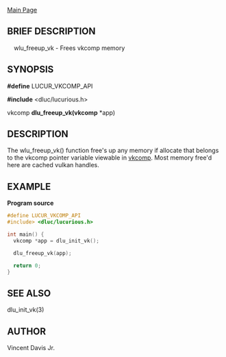<a href="https://easyip2023.github.io/lucurious-docs/" class="button">Main Page</a>

## BRIEF DESCRIPTION

&nbsp;&nbsp;&nbsp;&nbsp;wlu_freeup_vk - Frees vkcomp memory

## SYNOPSIS

**#define** LUCUR_VKCOMP_API

**#include** <dluc/lucurious.h>

vkcomp **dlu_freeup_vk(vkcomp** *app)

## DESCRIPTION

The wlu_freeup_vk() function free's up any memory if allocate that belongs to the vkcomp
pointer variable viewable in [vkcomp](https://easyip2023.github.io/lucurious-docs/structs/vkcomp).
Most memory free'd here are cached vulkan handles.

## EXAMPLE

**Program source**

```c
#define LUCUR_VKCOMP_API
#include> <dluc/lucurious.h>

int main() {
  vkcomp *app = dlu_init_vk();

  dlu_freeup_vk(app);

  return 0;
}
```

## SEE ALSO

dlu_init_vk(3)

## AUTHOR

Vincent Davis Jr.
